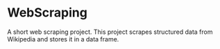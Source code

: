 # WebScraping
A short web scraping project. 
This project scrapes structured data from Wikipedia and stores it in a data frame.
